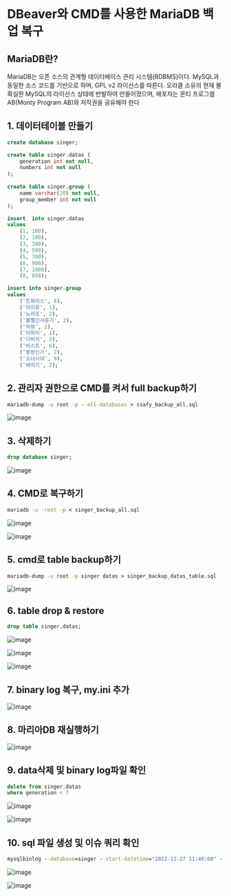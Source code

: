 # DBeaver와 CMD를 사용한 MariaDB 백업 복구
## MariaDB란?
MariaDB는 오픈 소스의 관계형 데이터베이스 관리 시스템(RDBMS)이다. MySQL과 동일한 소스 코드를 기반으로 하며, GPL v2 라이선스를 따른다. 오라클 소유의 현재 불확실한 MySQL의 라이선스 상태에 반발하여 만들어졌으며, 배포자는 몬티 프로그램 AB(Monty Program AB)와 저작권을 공유해야 한다
## 1. 데이터테이블 만들기
```sql
create database singer;

create table singer.datas (
	generation int not null,
	numbers int not null
);
 
create table singer.group (
	name varchar(20) not null,
	group_member int not null
);

insert  into singer.datas
values
	(1, 100),
	(2, 100),
	(3, 300),
	(4, 500),
	(5, 700),
	(6, 900),
	(7, 1000),
	(8, 850);

insert into singer.group
values
	('트와이스', 6),
	('아이유', 1),
	('노라조', 2),
	('볼빨간사춘기', 2),
	('악뮤', 2),
	('이하이', 1),
	('다비치', 2),
	('비스트', 6),
	('동방신기', 2),
	('소녀시대', 9),
	('배치기', 2);
```

## 2. 관리자 권한으로 CMD를 켜서 full backup하기
```cmd
mariadb-dump -u root -p --all-databases > ssafy_backup_all.sql
```

![image](https://user-images.githubusercontent.com/109258380/209601128-79979217-9150-4a05-bc91-f722be949d38.png)

## 3. 삭제하기
```sql
drop database singer;
```
![image](https://user-images.githubusercontent.com/109258380/209601593-7a08f865-eae2-4d4d-92e7-db031d201432.png)

## 4. CMD로 복구하기
```cmd
mariadb -u -root -p < singer_backup_all.sql
```
![image](https://user-images.githubusercontent.com/109258380/209601750-68e5861b-5501-4cb4-bb5b-b5716d020b64.png)

![image](https://user-images.githubusercontent.com/109258380/209601817-a3a4afe2-6507-4ce5-8941-a1f388264819.png)

## 5. cmd로 table backup하기
```cmd
mariadb-dump -u root -p singer datas > singer_backup_datas_table.sql
```

![image](https://user-images.githubusercontent.com/109258380/209602034-0c04eec8-4999-400f-84ba-a2632dd63a4f.png)

## 6. table drop & restore
```sql
drop table singer.datas;
```

![image](https://user-images.githubusercontent.com/109258380/209602306-730b5e72-35fa-4a88-bb73-a8d3c2bd4d3c.png)

![image](https://user-images.githubusercontent.com/109258380/209602418-ffb0c74c-521e-464e-ad3d-301787b970d5.png)

![image](https://user-images.githubusercontent.com/109258380/209602459-dc3ccc40-5c4c-4190-8a70-a8bd0ba42acb.png)

## 7. binary log 복구, my.ini 추가
![image](https://user-images.githubusercontent.com/109258380/209602591-ac3b4bf9-7817-437c-a565-f15bb7162217.png)

## 8. 마리아DB 재실행하기
![image](https://user-images.githubusercontent.com/109258380/209602702-4174f281-65f5-4a44-8139-d5efdf983048.png)

## 9. data삭제 및 binary log파일 확인
```sql
delete from singer.datas
where generation < 7
```
![image](https://user-images.githubusercontent.com/109258380/209602901-cb95ef90-69dd-42ca-8d69-6a68bd1c088c.png)

![image](https://user-images.githubusercontent.com/109258380/209602968-e23843b7-cf09-4d0b-984e-4333ba6ac2c1.png)

## 10. sql 파일 생성 및 이슈 쿼리 확인
```cmd
mysqlbinlog --database=singer --start-datetime="2022-12-27 11:40:00" --stop-datetime="2022-12-27 11:46:00" > singer_binlog.sql
```
![image](https://user-images.githubusercontent.com/109258380/209603286-9dceb009-335d-43de-9e81-9648296d1a02.png)

![image](https://user-images.githubusercontent.com/109258380/209603460-94b4371c-4f33-40d7-9986-30e88b62b50c.png)